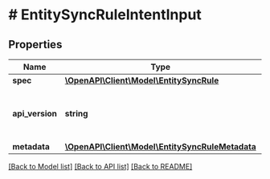 # # EntitySyncRuleIntentInput

## Properties

Name | Type | Description | Notes
------------ | ------------- | ------------- | -------------
**spec** | [**\OpenAPI\Client\Model\EntitySyncRule**](EntitySyncRule.md) |  |
**api_version** | **string** | API Version of the Nutanix v3 API framework. | [optional] [default to '3.1.0']
**metadata** | [**\OpenAPI\Client\Model\EntitySyncRuleMetadata**](EntitySyncRuleMetadata.md) |  |

[[Back to Model list]](../../README.md#models) [[Back to API list]](../../README.md#endpoints) [[Back to README]](../../README.md)
